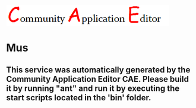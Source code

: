 ![CAE](https://github.com/PhilCAEOrg/microservice-7016/blob/master/img/logo.png)  

Mus
===================


This service was automatically generated by the Community Application Editor CAE. Please build it by running "ant" and run it by executing the start scripts located in the 'bin' folder.
---------------
